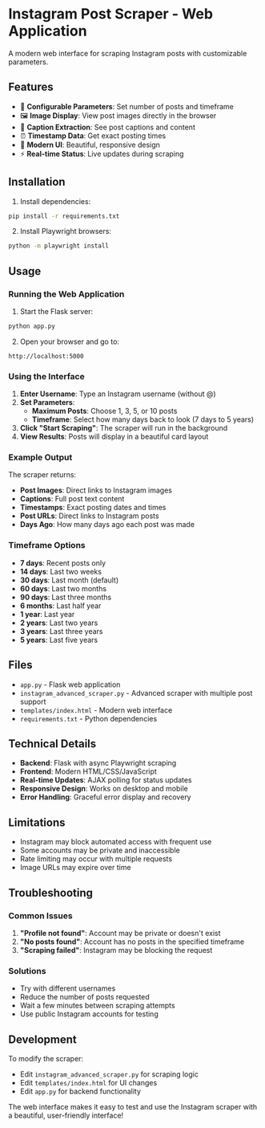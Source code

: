 # Instagram Post Scraper - Web Application

A modern web interface for scraping Instagram posts with customizable parameters.

## Features

- 🎯 **Configurable Parameters**: Set number of posts and timeframe
- 🖼️ **Image Display**: View post images directly in the browser
- 📝 **Caption Extraction**: See post captions and content
- ⏰ **Timestamp Data**: Get exact posting times
- 🎨 **Modern UI**: Beautiful, responsive design
- ⚡ **Real-time Status**: Live updates during scraping

## Installation

1. Install dependencies:
```bash
pip install -r requirements.txt
```

2. Install Playwright browsers:
```bash
python -m playwright install
```

## Usage

### Running the Web Application

1. Start the Flask server:
```bash
python app.py
```

2. Open your browser and go to:
```
http://localhost:5000
```

### Using the Interface

1. **Enter Username**: Type an Instagram username (without @)
2. **Set Parameters**:
   - **Maximum Posts**: Choose 1, 3, 5, or 10 posts
   - **Timeframe**: Select how many days back to look (7 days to 5 years)
3. **Click "Start Scraping"**: The scraper will run in the background
4. **View Results**: Posts will display in a beautiful card layout

### Example Output

The scraper returns:
- **Post Images**: Direct links to Instagram images
- **Captions**: Full post text content
- **Timestamps**: Exact posting dates and times
- **Post URLs**: Direct links to Instagram posts
- **Days Ago**: How many days ago each post was made

### Timeframe Options

- **7 days**: Recent posts only
- **14 days**: Last two weeks
- **30 days**: Last month (default)
- **60 days**: Last two months
- **90 days**: Last three months
- **6 months**: Last half year
- **1 year**: Last year
- **2 years**: Last two years
- **3 years**: Last three years
- **5 years**: Last five years

## Files

- `app.py` - Flask web application
- `instagram_advanced_scraper.py` - Advanced scraper with multiple post support
- `templates/index.html` - Modern web interface
- `requirements.txt` - Python dependencies

## Technical Details

- **Backend**: Flask with async Playwright scraping
- **Frontend**: Modern HTML/CSS/JavaScript
- **Real-time Updates**: AJAX polling for status updates
- **Responsive Design**: Works on desktop and mobile
- **Error Handling**: Graceful error display and recovery

## Limitations

- Instagram may block automated access with frequent use
- Some accounts may be private and inaccessible
- Rate limiting may occur with multiple requests
- Image URLs may expire over time

## Troubleshooting

### Common Issues

1. **"Profile not found"**: Account may be private or doesn't exist
2. **"No posts found"**: Account has no posts in the specified timeframe
3. **"Scraping failed"**: Instagram may be blocking the request

### Solutions

- Try with different usernames
- Reduce the number of posts requested
- Wait a few minutes between scraping attempts
- Use public Instagram accounts for testing

## Development

To modify the scraper:
- Edit `instagram_advanced_scraper.py` for scraping logic
- Edit `templates/index.html` for UI changes
- Edit `app.py` for backend functionality

The web interface makes it easy to test and use the Instagram scraper with a beautiful, user-friendly interface!